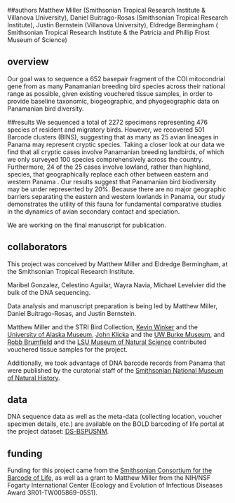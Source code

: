 ##authors
Matthew Miller (Smithsonian Tropical Research Institute & Villanova University), Daniel Buitrago-Rosas (Smithsonian Tropical Research Institute), Justin Bernstein (Villanova University), Eldredge Bermingham ( Smithsonian Tropical Research Institute & the Patricia and Phillip Frost Museum of Science)

## overview
Our goal was to sequence a 652 basepair fragment of the  COI mitocondrial gene from as many Panamanian breeding bird species across their national range as possible, given existing vouchered tissue samples, in order to provide baseline taxonomic, biogeographic, and phyogeographic data on Panamanian bird diversity.

##results
We sequenced a total of 2272 specimens representing 476 species of resident and migratory birds. However, we recovered 501 Barcode clusters (BINS), suggesting that as many as 25 avian lineages in Panama may represent cryptic species. Taking a closer look at our data we find that all cryptic cases involve Panamanian breeding landbirds, of which we only surveyed 100 species comprehensively across the country. Furthermore, 24 of the 25 cases involve lowland, rather than highland, species, that geographically replace each other between eastern and western Panama . Our results suggest that Panamanian bird biodiversity may be under represented by 20%. Because there are no major geographic barriers separating the eastern and western lowlands in Panama, our study demonstrates the utility of this fauna for fundamental comparative studies in the dynamics of avian secondary contact and speciation.

We are working on the final manuscript for publication.

## collaborators
This project was conceived by Matthew Miller and Eldredge Bermingham, at the Smithsonian Tropical Research Institute.

Maribel Gonzalez, Celestino Aguilar, Wayra Navia, Michael Levelvier did the bulk of the DNA sequencing.

Data analysis and manuscript preparation is being led by Matthew Miller, Daniel Buitrago-Rosas, and Justin Bernstein.

Matthew Miller and the STRI Bird Collection, [Kevin Winker](http://www.kevinwinker.org/) and the [University of Alaska Museum](http://www.universityofalaskamuseumbirds.org/), [John Klicka](http://klickalab.com/) and the [UW Burke Museum](http://www.burkemuseum.org/research-and-collections/ornithology), and [Robb Brumfield](http://www.museum.lsu.edu/brumfield.html) and the [LSU Museum of Natural Science](http://sites01.lsu.edu/wp/mns/) contributed vouchered tissue samples for the project.

Additionally, we took advantage of DNA barcode records from Panama that were published by the curatorial staff of the [Smithsonian National Museum of Natural History](http://vertebrates.si.edu/birds/).

## data
DNA sequence data as well as the meta-data (collecting location, voucher specimen details, etc.) are available on the BOLD barcoding of life portal at the project dataset: [DS-BSPUSNM](http://www.boldsystems.org/index.php/Public_SearchTerms?query=DS-BSPUSNM).

## funding
Funding for this project came from the [Smithsonian Consortium for the Barcode of Life](http://barcoding.si.edu/), as well as a grant to Matthew Miller from the NIH/NSF Fogarty International Center (Ecology and Evolution of Infectious Diseases Award 3R01-TW005869-05S1).
